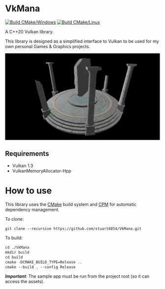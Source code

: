 # VkMana

[![Build CMake/Windows](https://github.com/stuart6854/VkMana/actions/workflows/build_cmake_windows.yaml/badge.svg?branch=main)](https://github.com/stuart6854/VkMana/actions/workflows/build_cmake_windows.yaml)
[![Build CMake/Linux](https://github.com/stuart6854/VkMana/actions/workflows/build_cmake_linux.yaml/badge.svg?branch=main)](https://github.com/stuart6854/VkMana/actions/workflows/build_cmake_linux.yaml)

A C++20 Vulkan library.

This library is designed as a simplified interface to Vulkan to be used for my own personal Games & Graphics projects.

![](images/img.png)

## Requirements

- Vulkan 1.3
- VulkanMemoryAllocator-Hpp

# How to use

This library uses the [CMake](https://cmake.org) build system and [CPM](https://github.com/cpm-cmake/CPM.cmake) for automatic dependency management.

To clone:

```shell
git clone --recursive https://github.com/stuart6854/VkMana.git
```

To build:
```shell
cd ./VkMana
mkdir build
cd build
cmake -DCMAKE_BUILD_TYPE=Release ..
cmake --build . --config Release
```

**_Important_**: The sample app must be run from the project root (so it can access the assets).

